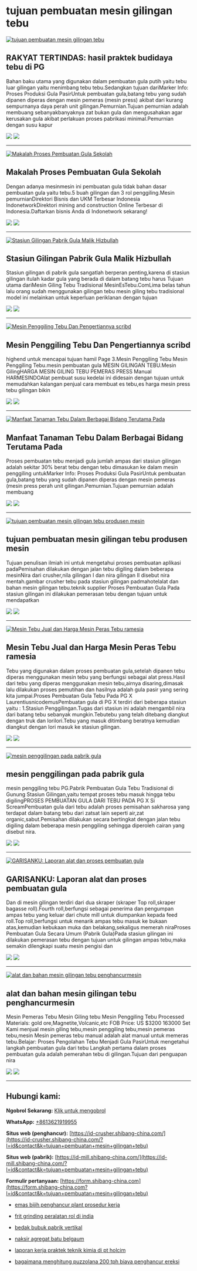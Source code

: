 # tujuan pembuatan mesin gilingan tebu

<a href="https://swt.shibang-china.com/?l=id&img&k=tujuan+pembuatan+mesin+gilingan+tebu" target="_blank">![tujuan pembuatan mesin gilingan tebu](http://static.shibang-china.com/all-800x300/4.jpg)</a>

## RAKYAT TERTINDAS: hasil praktek budidaya tebu di PG
Bahan baku utama yang digunakan dalam pembuatan gula putih yaitu tebu luar gilingan yaitu menimbang tebu tebu.Sedangkan tujuan dariMarker Info: Proses Produksi Gula PasirUntuk pembuatan gula,batang tebu yang sudah dipanen diperas dengan mesin pemeras (mesin press) akibat dari kurang sempurnanya daya perah unit gilingan.Pemurnian.Tujuan pemurnian adalah membuang sebanyakbanyaknya zat bukan gula dan mengusahakan agar kerusakan gula akibat perlakuan proses pabrikasi minimal.Pemurnian dengan susu kapur


<a href="https://whatsapp.shibangsoft.com/WhatsApp.php" target="_blank" title="WhatsApp">![](http://static.shibang-china.com/icon/whatsapp.png)</a> <a href="https://swt.shibang-china.com/?l=id&icon&k=tujuan+pembuatan+mesin+gilingan+tebu" target="_blank">![](http://static.shibang-china.com/icon/chat-id.png)</a>

---

<a href="https://swt.shibang-china.com/?l=id&img&k=tujuan+pembuatan+mesin+gilingan+tebu" target="_blank">![Makalah Proses Pembuatan Gula Sekolah](http://static.shibang-china.com/all-800x300/999.jpg)</a>

## Makalah Proses Pembuatan Gula Sekolah
Dengan adanya mesinmesin ini pembuatan gula tidak bahan dasar pembuatan gula yaitu tebu.5 buah gilingan dan 3 rol penggiling.Mesin pemurnianDirektori Bisnis dan UKM Terbesar Indonesia IndonetworkDirektori mining and construction Online Terbesar di Indonesia.Daftarkan bisnis Anda di Indonetwork sekarang!


<a href="https://whatsapp.shibangsoft.com/WhatsApp.php" target="_blank" title="WhatsApp">![](http://static.shibang-china.com/icon/whatsapp.png)</a> <a href="https://swt.shibang-china.com/?l=id&icon&k=tujuan+pembuatan+mesin+gilingan+tebu" target="_blank">![](http://static.shibang-china.com/icon/chat-id.png)</a>

---

<a href="https://swt.shibang-china.com/?l=id&img&k=tujuan+pembuatan+mesin+gilingan+tebu" target="_blank">![Stasiun Gilingan Pabrik Gula Malik Hizbullah](http://static.shibang-china.com/all-800x300/909.jpg)</a>

## Stasiun Gilingan Pabrik Gula Malik Hizbullah
Stasiun gilingan di pabrik gula sangatlah berperan penting,karena di stasiun gilingan itulah kadar gula yang berada di dalam batang tebu harus Tujuan utama dariMesin Giling Tebu Tradisional MesinEsTebu.ComLima belas tahun lalu orang sudah menggunakan gilingan tebu mesin giling tebu tradisional model ini melainkan untuk keperluan periklanan dengan tujuan


<a href="https://whatsapp.shibangsoft.com/WhatsApp.php" target="_blank" title="WhatsApp">![](http://static.shibang-china.com/icon/whatsapp.png)</a> <a href="https://swt.shibang-china.com/?l=id&icon&k=tujuan+pembuatan+mesin+gilingan+tebu" target="_blank">![](http://static.shibang-china.com/icon/chat-id.png)</a>

---

<a href="https://swt.shibang-china.com/?l=id&img&k=tujuan+pembuatan+mesin+gilingan+tebu" target="_blank">![Mesin Penggiling Tebu Dan Pengertiannya scribd](http://static.shibang-china.com/all-800x300/480.jpg)</a>

## Mesin Penggiling Tebu Dan Pengertiannya scribd
highend untuk mencapai tujuan hamil Page 3.Mesin Penggiling Tebu Mesin Penggiling Tebu.mesin pembuatan gula MESIN GILINGAN TEBU.Mesin GilingHARGA MESIN GILING TEBU PEMERAS PRESS Manual HARMESINDOAlat pembuat susu kedelai ini didesain dengan tujuan untuk memudahkan kalangan penjual cara membuat es tebu,es harga mesin press tebu gilingan bikin


<a href="https://whatsapp.shibangsoft.com/WhatsApp.php" target="_blank" title="WhatsApp">![](http://static.shibang-china.com/icon/whatsapp.png)</a> <a href="https://swt.shibang-china.com/?l=id&icon&k=tujuan+pembuatan+mesin+gilingan+tebu" target="_blank">![](http://static.shibang-china.com/icon/chat-id.png)</a>

---

<a href="https://swt.shibang-china.com/?l=id&img&k=tujuan+pembuatan+mesin+gilingan+tebu" target="_blank">![Manfaat Tanaman Tebu Dalam Berbagai Bidang Terutama Pada](http://static.shibang-china.com/all-800x300/580.jpg)</a>

## Manfaat Tanaman Tebu Dalam Berbagai Bidang Terutama Pada
Proses pembuatan tebu menjadi gula jumlah ampas dari stasiun gilingan adalah sekitar 30% berat tebu dengan tebu dimasukan ke dalam mesin penggiling untukMarker Info: Proses Produksi Gula PasirUntuk pembuatan gula,batang tebu yang sudah dipanen diperas dengan mesin pemeras (mesin press perah unit gilingan.Pemurnian.Tujuan pemurnian adalah membuang


<a href="https://whatsapp.shibangsoft.com/WhatsApp.php" target="_blank" title="WhatsApp">![](http://static.shibang-china.com/icon/whatsapp.png)</a> <a href="https://swt.shibang-china.com/?l=id&icon&k=tujuan+pembuatan+mesin+gilingan+tebu" target="_blank">![](http://static.shibang-china.com/icon/chat-id.png)</a>

---

<a href="https://swt.shibang-china.com/?l=id&img&k=tujuan+pembuatan+mesin+gilingan+tebu" target="_blank">![tujuan pembuatan mesin gilingan tebu produsen mesin](http://static.shibang-china.com/all-800x300/1109.jpg)</a>

## tujuan pembuatan mesin gilingan tebu produsen mesin
Tujuan penulisan ilmiah ini untuk mengetahui proses pembuatan aplikasi padaPemisahan dilakukan dengan jalan tebu digiling dalam beberapa mesinNira dari crusher,nila gilingan I dan nira gilingan II disebut nira mentah.gambar crusher tebu pada stasiun gilingan padmahotelalat dan bahan mesin gilingan tebu.teknik supplier Proses Pembuatan Gula Pada stasiun gilingan ini dilakukan pemerasan tebu dengan tujuan untuk mendapatkan


<a href="https://whatsapp.shibangsoft.com/WhatsApp.php" target="_blank" title="WhatsApp">![](http://static.shibang-china.com/icon/whatsapp.png)</a> <a href="https://swt.shibang-china.com/?l=id&icon&k=tujuan+pembuatan+mesin+gilingan+tebu" target="_blank">![](http://static.shibang-china.com/icon/chat-id.png)</a>

---

<a href="https://swt.shibang-china.com/?l=id&img&k=tujuan+pembuatan+mesin+gilingan+tebu" target="_blank">![Mesin Tebu Jual dan Harga Mesin Peras Tebu ramesia](http://static.shibang-china.com/all-800x300/1460.jpg)</a>

## Mesin Tebu Jual dan Harga Mesin Peras Tebu ramesia
Tebu yang digunakan dalam proses pembuatan gula,setelah dipanen tebu diperas menggunakan mesin tebu yang berfungsi sebagai alat press.Hasil dari tebu yang diperas menggunakan mesin tebu,airnya disaring,dimasak lalu dilakukan proses pemutihan dan hasilnya adalah gula pasir yang sering kita jumpai.Proses Pembuatan Gula Tebu Pada PG X LaurentiusnicodemusPembuatan gula di PG X terdiri dari beberapa stasiun yaitu : 1.Stasiun Penggilingan.Tugas dari stasiun ini adalah mengambil nira dari batang tebu sebanyak mungkin.Tebutebu yang telah ditebang diangkut dengan truk dan lorilori.Tebu yang masuk ditimbang beratnya kemudian diangkut dengan lori masuk ke stasiun gilingan.


<a href="https://whatsapp.shibangsoft.com/WhatsApp.php" target="_blank" title="WhatsApp">![](http://static.shibang-china.com/icon/whatsapp.png)</a> <a href="https://swt.shibang-china.com/?l=id&icon&k=tujuan+pembuatan+mesin+gilingan+tebu" target="_blank">![](http://static.shibang-china.com/icon/chat-id.png)</a>

---

<a href="https://swt.shibang-china.com/?l=id&img&k=tujuan+pembuatan+mesin+gilingan+tebu" target="_blank">![mesin penggilingan pada pabrik gula](http://static.shibang-china.com/all-800x300/1526.jpg)</a>

## mesin penggilingan pada pabrik gula
mesin penggiling tebu PG.Pabrik Pembuatan Gula Tebu Tradisional di Gunung Stasiun Gilingan,yaitu tempat proses tebu masuk hingga tebu digilingPROSES PEMBUATAN GULA DARI TEBU PADA PG X Si ScreamPembuatan gula dari tebu adalah proses pemisahan sakharosa yang terdapat dalam batang tebu dari zatsat lain seperti air,zat organic,sabut.Pemisahan dilakukan secara bertingkat dengan jalan tebu digiling dalam beberapa mesin penggiling sehingga diperoleh cairan yang disebut nira.


<a href="https://whatsapp.shibangsoft.com/WhatsApp.php" target="_blank" title="WhatsApp">![](http://static.shibang-china.com/icon/whatsapp.png)</a> <a href="https://swt.shibang-china.com/?l=id&icon&k=tujuan+pembuatan+mesin+gilingan+tebu" target="_blank">![](http://static.shibang-china.com/icon/chat-id.png)</a>

---

<a href="https://swt.shibang-china.com/?l=id&img&k=tujuan+pembuatan+mesin+gilingan+tebu" target="_blank">![GARISANKU: Laporan alat dan proses pembuatan gula](http://static.shibang-china.com/all-800x300/1530.jpg)</a>

## GARISANKU: Laporan alat dan proses pembuatan gula
Dan di mesin gilingan terdiri dari dua skraper (skraper Top roll,skraper bagasse roll).Fourth roll,berfungsi sebagai penerima dan pengumpan ampas tebu yang keluar dari chute mill untuk diumpankan kepada feed roll.Top roll,berfungsi untuk menarik ampas tebu masuk ke bukaan atas,kemudian kebukaan muka dan belakang,sekaligus memerah niraProses Pembuatan Gula Secara Umum (Pabrik Gula)Pada stasiun gilingan ini dilakukan pemerasan tebu dengan tujuan untuk gilingan ampas tebu,maka semakin dilengkapi suatu mesin pengisi dan


<a href="https://whatsapp.shibangsoft.com/WhatsApp.php" target="_blank" title="WhatsApp">![](http://static.shibang-china.com/icon/whatsapp.png)</a> <a href="https://swt.shibang-china.com/?l=id&icon&k=tujuan+pembuatan+mesin+gilingan+tebu" target="_blank">![](http://static.shibang-china.com/icon/chat-id.png)</a>

---

<a href="https://swt.shibang-china.com/?l=id&img&k=tujuan+pembuatan+mesin+gilingan+tebu" target="_blank">![alat dan bahan mesin gilingan tebu penghancurmesin](http://static.shibang-china.com/all-800x300/1053.jpg)</a>

## alat dan bahan mesin gilingan tebu penghancurmesin
Mesin Pemeras Tebu Mesin Giling tebu Mesin Penggiling Tebu Processed Materials: gold ore,Magnetite,Volcanic,etc FOB Price: US $3200 163000 Set Kami menjual mesin giling tebu,mesin penggiling tebu,mesin pemeras tebu,mesin Mesin pemeras tebu manual adalah alat manual untuk memeras tebu.Belajar: Proses Pengolahan Tebu Menjadi Gula PasirUntuk mengetahui langkah pembuatan gula dari tebu Langkah pertama dalam proses pembuatan gula adalah pemerahan tebu di gilingan.Tujuan dari penguapan nira


<a href="https://whatsapp.shibangsoft.com/WhatsApp.php" target="_blank" title="WhatsApp">![](http://static.shibang-china.com/icon/whatsapp.png)</a> <a href="https://swt.shibang-china.com/?l=id&icon&k=tujuan+pembuatan+mesin+gilingan+tebu" target="_blank">![](http://static.shibang-china.com/icon/chat-id.png)</a>

---
## Hubungi kami:

**Ngobrol Sekarang:** [Klik untuk mengobrol](https://swt.shibang-china.com?l=id&contact&k=tujuan+pembuatan+mesin+gilingan+tebu)

**WhatsApp:**  [+8613621919955](https://whatsapp.shibangsoft.com/WhatsApp.php)

**Situs web (penghancur):** [https://id-crusher.shibang-china.com/](https://id-crusher.shibang-china.com/?l=id&contact&k=tujuan+pembuatan+mesin+gilingan+tebu)

**Situs web (pabrik):** [https://id-mill.shibang-china.com/](https://id-mill.shibang-china.com/?l=id&contact&k=tujuan+pembuatan+mesin+gilingan+tebu)

**Formulir pertanyaan:** [https://form.shibang-china.com](https://form.shibang-china.com?l=id&contact&k=tujuan+pembuatan+mesin+gilingan+tebu)

* [emas bijih penghancur plant prosedur kerja](../38/emas%20bijih%20penghancur%20plant%20prosedur%20kerja.md)

* [frit grinding peralatan rol di india](../31/frit%20grinding%20peralatan%20rol%20di%20india.md)

* [bedak bubuk pabrik vertikal](../38/bedak%20bubuk%20pabrik%20vertikal.md)

* [naksir agregat batu belgaum](../40/naksir%20agregat%20batu%20belgaum.md)

* [laporan kerja praktek teknik kimia di pt holcim](../34/laporan%20kerja%20praktek%20teknik%20kimia%20di%20pt%20holcim.md)

* [bagaimana menghitung puzzolana 200 tph biaya penghancur ereksi](../40/bagaimana%20menghitung%20puzzolana%20200%20tph%20biaya%20penghancur%20ereksi.md)